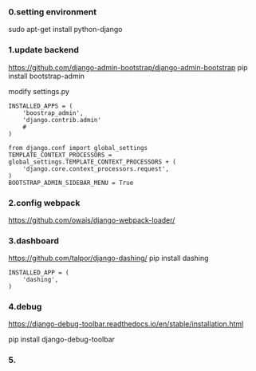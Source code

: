 ### 0.setting environment
sudo apt-get install python-django

### 1.update backend
https://github.com/django-admin-bootstrap/django-admin-bootstrap
pip install bootstrap-admin

modify settings.py
```
INSTALLED_APPS = (
    'boostrap_admin',
    'django.contrib.admin'
    #
)

from django.conf import global_settings
TEMPLATE_CONTEXT_PROCESSORS = global_settings.TEMPLATE_CONTEXT_PROCESSORS + (
    'django.core.context_processors.request',
)
BOOTSTRAP_ADMIN_SIDEBAR_MENU = True
```

### 2.config webpack
https://github.com/owais/django-webpack-loader/

### 3.dashboard
https://github.com/talpor/django-dashing/
pip install dashing
```
INSTALLED_APP = (
    'dashing',
)
```
### 4.debug
https://django-debug-toolbar.readthedocs.io/en/stable/installation.html

pip install django-debug-toolbar

### 5.